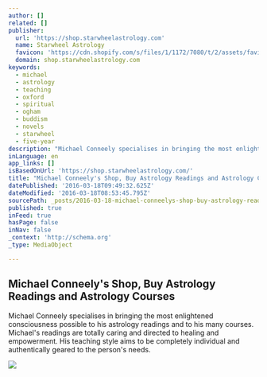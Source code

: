 ```yaml
---
author: []
related: []
publisher:
  url: 'https://shop.starwheelastrology.com'
  name: Starwheel Astrology
  favicon: 'https://cdn.shopify.com/s/files/1/1172/7080/t/2/assets/favicon.ico?4344372009644937315'
  domain: shop.starwheelastrology.com
keywords:
  - michael
  - astrology
  - teaching
  - oxford
  - spiritual
  - ogham
  - buddism
  - novels
  - starwheel
  - five-year
description: "Michael Conneely specialises in bringing the most enlightened consciousness possible to his astrology readings and to his many courses. Michael's readings are totally caring and directed to healing and empowerment. His teaching style aims to be completely individual and authentically geared to the person's needs."
inLanguage: en
app_links: []
isBasedOnUrl: 'https://shop.starwheelastrology.com/'
title: "Michael Conneely's Shop, Buy Astrology Readings and Astrology Courses"
datePublished: '2016-03-18T09:49:32.625Z'
dateModified: '2016-03-18T08:53:45.795Z'
sourcePath: _posts/2016-03-18-michael-conneelys-shop-buy-astrology-readings-and-astrolog.md
published: true
inFeed: true
hasPage: false
inNav: false
_context: 'http://schema.org'
_type: MediaObject

---
```

<article style=""><h1>Michael Conneely's Shop, Buy Astrology Readings and Astrology Courses</h1><p>Michael Conneely specialises in bringing the most enlightened consciousness possible to his astrology readings and to his many courses. Michael's readings are totally caring and directed to healing and empowerment. His teaching style aims to be completely individual and authentically geared to the person's needs.</p><img src="https://cdn.shopify.com/s/files/1/1172/7080/t/2/assets/slide_1_1024x1024.jpg?4344372009644937315" /></article>